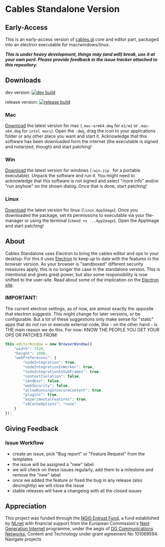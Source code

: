 # Cables Standalone Version

## Early-Access

This is an early-access version of [cables.gl](https://cables.gl) core and editor part, packaged into an electron
executable for mac/windows/linux.

***This is under heavy development, things may (and will) break, use it at your own peril. Please provide feedback in
the issue tracker attached to this repository.***

## Downloads
dev version: [![dev build](https://github.com/cables-gl/cables_electron/actions/workflows/dev.yml/badge.svg)](https://github.com/cables-gl/cables_electron/releases)

release version: [![release build](https://github.com/cables-gl/cables_electron/actions/workflows/release.yml/badge.svg)](https://github.com/cables-gl/cables_electron/tags)

### Mac

[Download](https://github.com/cables-gl/cables_electron/releases) the latest version for mac (`.mac-arm64.dmg` for `m1/m2` or `.mac-x64.dmg` for `intel macs`).
Open the `.dmg`, drag the icon to your applications folder or any other place you want and start it. Acknowledge that this software has been
downloaded form the internet (the executable is signed and notarized, though) and start patching!

### Win
[Download](https://github.com/cables-gl/cables_electron/releases) the latest version for windows (`-win.zip ` for a portable executable).
Unpack the software and run it. You might need to acknowledge that this software is not signed and select "more info" and/or "run anyhow" on
the shown dialog. Once that is done, start patching!

### Linux
[Download](https://github.com/cables-gl/cables_electron/releases) the latest version for linux (`linux.AppImage`).
Once you downloaded the package, set its permissions to executable via your file-manager or using the terminal (`chmod +x ...AppImage`).
Open the AppImage and start patching!

## About

Cables Standalone uses Electron to bring the cables editor and ops to your desktop. For this it uses [Electron](https://www.electronjs.org/) to keep up
to date with the features in the browser version. As your browser is "sandboxed" different security measures apply,
this is no longer the case in the standalone version. This is intentional and gives great power, but also some responsibility
is now shifted to the user-site. Read about some of the implication on the [Electron site](https://www.electronjs.org/docs/latest/tutorial/security).

### IMPORTANT:

The current electron settings, as of now, are almost exactly the opposite that electron suggests. This might change for later versions,
or be configurable. But a lot of these suggestions only make sense for "static" apps that do not run or execute external code, this - on
the other hand - is THE main reason we do this. For now: KNOW THE PEOPLE YOU GET YOUR OPS OR PATCHES FROM!

```javascript
this.editorWindow = new BrowserWindow({
    "width": 1920,
    "height": 1080,
    "webPreferences": {
        "nodeIntegration": true,
        "nodeIntegrationInWorker": true,
        "nodeIntegrationInSubFrames": true,
        "contextIsolation": false,
        "sandbox": false,
        "webSecurity": false,
        "allowRunningInsecureContent": true,
        "plugins": true,
        "experimentalFeatures": true,
        "v8CacheOptions": "none"
    }
});
```

## Giving Feedback

### Issue Workflow

- create an issue, pick "Bug report" or "Feature Request" from the templates
- the issue will be assigned a "new" label
- we will check on these issues regularly, add them to a milestone and remove the "new" label
- once we added the feature or fixed the bug in any release (also dev/nightly) we will close the issue
- stable releases will have a changelog with all the closed issues

<!---

## Development

## Set up local environment

* the preferred way of developing cables locally is using the cables_dev repository: https://github.com/cables-gl/cables_dev
* that repo contains scripts that do the described work for you

### Local Build

- set up your local environment (see above)
- run `npm install --no-save`
- run `npm run build` to build the standalone version
- run `npm run start` to start the standalone from the checked out sources

### Local Development

- set up your local environment (see above)
- run `npm install --no-save` in `cables_electron/`
- run `npm run build`
- use `npm run start` to start the app
    - this will start watchers for changes in clientside javascript dirs (e.g. `src_client` and `../shared/client/`
    - if you make changes to files in this directory, a reload of the electron app is enough to see the changes (cmd/ctrl+r)
- if you want to develop on ops and/or the ui, change to cables_dev (`cd ..`) and run `npm run start:electron`
    - this will create watchers on files in `cables` and `cables_ui` that trigger a rebuild on change
    - to pick up on these changes, change your `cables_env_local.json` to point to these folders:
        - `"path.uiDist": "../../cables_ui/dist/"`
        - `"path.ops": "../../cables/src/ops/"`

### Building an executable

- take the steps that are described in "Local Build" above
- use `npm run pack` or `npm run dist` (will try to sign the exe)  - add `:mac`, `:win`, `:linux` to only build one architecture
- find the executable in `dist/`

-->

## Appreciation

This project was funded through the [NGI0 Entrust Fund](https://nlnet.nl/entrust/), a fund established by [NLnet](https://nlnet.nl/) with financial support
from the European Commission's [Next Generation Internet](https://www.ngi.eu/) programme, under the aegis of [DG Communications Networks](https://commission.europa.eu/about-european-commission/departments-and-executive-agencies/communications-networks-content-and-technology_en),
Content and Technology under grant agreement No 101069594. Navigate projects
